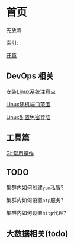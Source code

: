 # 首页

先放着

索引:

[开篇](blog/2019/12/21/开篇.md)

## DevOps 相关

[安装Linux系统注意点](blog/2019/12/24/安装Linux系统注意点.md)

[Linux随机端口范围](blog/2019/12/28/Linux随机端口范围.md)

[Linux配置免密登陆](blog/2019/12/28/Linux配置免密登陆.md)

## 工具篇

[Git常用操作](blog/2020/06/23/Git常用操作.md)

## TODO

集群内如何创建`yum`私服?

集群内如何设置`ntp`服务?

集群内如何设置`http`代理?

## 大数据相关(todo)
